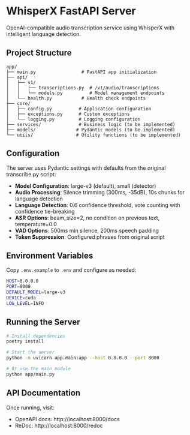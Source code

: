 # WhisperX FastAPI Server

OpenAI-compatible audio transcription service using WhisperX with intelligent language detection.

## Project Structure

```
app/
├── main.py                 # FastAPI app initialization
├── api/
│   ├── v1/
│   │   ├── transcriptions.py  # /v1/audio/transcriptions
│   │   └── models.py          # Model management endpoints
│   └── health.py           # Health check endpoints
├── core/
│   ├── config.py          # Application configuration
│   ├── exceptions.py      # Custom exceptions
│   └── logging.py         # Logging configuration
├── services/              # Business logic (to be implemented)
├── models/               # Pydantic models (to be implemented)
└── utils/                # Utility functions (to be implemented)
```

## Configuration

The server uses Pydantic settings with defaults from the original transcribe.py script:

- **Model Configuration**: large-v3 (default), small (detector)
- **Audio Processing**: Silence trimming (300ms, -35dB), 10s chunks for language detection
- **Language Detection**: 0.6 confidence threshold, vote counting with confidence tie-breaking
- **ASR Options**: beam_size=2, no condition on previous text, temperature=0.0
- **VAD Options**: 500ms min silence, 200ms speech padding
- **Token Suppression**: Configured phrases from original script

## Environment Variables

Copy `.env.example` to `.env` and configure as needed:

```bash
HOST=0.0.0.0
PORT=8000
DEFAULT_MODEL=large-v3
DEVICE=cuda
LOG_LEVEL=INFO
```

## Running the Server

```bash
# Install dependencies
poetry install

# Start the server
python -m uvicorn app.main:app --host 0.0.0.0 --port 8000

# Or use the main module
python app/main.py
```

## API Documentation

Once running, visit:

- OpenAPI docs: http://localhost:8000/docs
- ReDoc: http://localhost:8000/redoc
